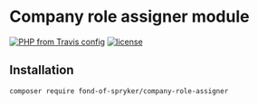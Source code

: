 # Company role assigner module
[![PHP from Travis config](https://img.shields.io/travis/php-v/symfony/symfony.svg)](https://php.net/)
[![license](https://img.shields.io/github/license/mashape/apistatus.svg)](https://packagist.org/packages/fond-of-spryker/company-role-assigner)

## Installation

```
composer require fond-of-spryker/company-role-assigner
```
